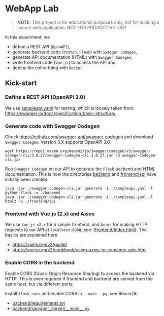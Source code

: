 # WebApp Lab

> **NOTE:** This project is for educational purposes only, not for building a secure web application. NOT FOR PRODUCTIVE USE!

In this experiment, we

-   define a REST API (`OpenAPI`),
-   generate backend code (`Python`, `Flask`) with `Swagger Codegen`,
-   generate API documentation (HTML) with `Swagger Codegen`,
-   write frontend code (`Vue.js`) to access the API and
-   deploy the entire thing with `Docker`.

## Kick-start

### Define a REST API (OpenAPI 3.0)

We use [sampleapi.yaml](sampleapi.yaml) for testing, which is loosely taken from: <https://swagger.io/docs/specification/basic-structure/>

### Generate code with Swagger Codegen

Check <https://github.com/swagger-api/swagger-codegen> and download `Swagger Codegen`. Version 3.X supports OpenAPI 3.0.

    wget https://repo1.maven.org/maven2/io/swagger/codegen/v3/swagger-codegen-cli/3.0.27/swagger-codegen-cli-3.0.27.jar -O swagger-codegen-cli.jar

Run `Swagger Codegen` on our API to generate the `Flask` backend and HTML documentation. This is how the directories [backend](backend) and [frontend/api](frontend/api) have initially been created.

    java -jar ./swagger-codegen-cli.jar generate -i ./sampleapi.yaml -l python-flask -o ./backend
    java -jar ./swagger-codegen-cli.jar generate -i ./sampleapi.yaml -l html2 -o ./frontend/api

### Frontend with Vue.js (2.x) and Axios

We use `Vue.js v2.x` for a simple frontend, and `Axios` for making HTTP requests to our API at `localhost:8080`, see: ([frontend/index.html](frontend/index.html)). The basics are explained here:

-   <https://vuejs.org/v2/guide/>
-   <https://vuejs.org/v2/cookbook/using-axios-to-consume-apis.html>

### Enable CORS in the backend

Enable CORS (Cross-Origin Resource Sharing) to access the backend via HTTP. This is even required if frontend and backend are served from the same host, but via different ports.

Install `flask_cors` and enable CORS in `__main__.py`, see 66ace76:

-   [backend/requirements.txt](backend/requirements.txt)
-   [backend/swagger_server/\_\_main\_\_.py](backend/swagger_server/__main__.py)
